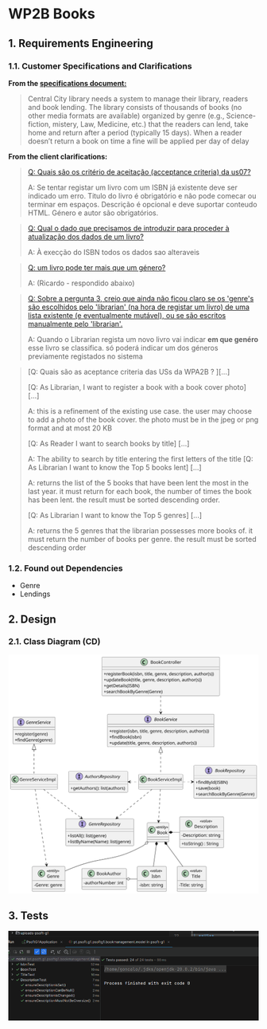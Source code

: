 # WP2B Books
## 1. Requirements Engineering

### 1.1. Customer Specifications and Clarifications

**From the [specifications document:](https://moodle.isep.ipp.pt/pluginfile.php/372607/mod_resource/content/0/PSOFT_LETI_assignment_2023-2024.pdf)**
>Central City library needs a system to manage their library, readers and book lending. The library consists
of thousands of books (no other media formats are available) organized by genre (e.g., Science-fiction,
mistery, Law, Medicine, etc.) that the readers can lend, take home and return after a period (typically 15
days). When a reader doesn’t return a book on time a fine will be applied per day of delay

**From the client clarifications:**

>[Q: Quais são os critério de aceitação (acceptance criteria) da us07?](https://moodle.isep.ipp.pt/mod/forum/discuss.php?d=28891#p36487)
>
>A: Se tentar registar um livro com um ISBN já existente deve ser indicado um erro.
> Titulo do livro é obrigatório e não pode comecar ou terminar em espaços.
> Descrição é opcional e deve suportar conteudo HTML.
> Género e autor são obrigatórios.

>[Q: Qual o dado que precisamos de introduzir para proceder à atualização dos dados de um livro?](https://moodle.isep.ipp.pt/mod/forum/discuss.php?d=28929#p36537)
>
>A: À execção do ISBN todos os dados sao alteraveis

>[Q: um livro pode ter mais que um género?](https://moodle.isep.ipp.pt/mod/forum/discuss.php?d=29071#p36760)
>
>A: (Ricardo - respondido abaixo)

>[Q: Sobre a pergunta 3, creio que ainda não ficou claro se os 'genre's são escolhidos pelo 'librarian' (na hora de registar um livro) de uma lista existente (e eventualmente mutável), ou se são escritos manualmente pelo 'librarian'.](https://moodle.isep.ipp.pt/mod/forum/discuss.php?d=28911#p36699)
>
>A: Quando o Librarian regista um novo livro vai indicar **em que genéro** esse livro se classifica. só poderá indicar um dos géneros previamente registados no sistema

>[Q: Quais são as aceptance criteria das USs da WPA2B ? ][...]
>
>[Q: As Librarian, I want to register a book with a book cover photo] [...]
>
>A: this is a refinement of the existing use case. the user may choose to add a photo of the book cover. the photo must be in the jpeg or png format and at most 20 KB
>
> [Q: As Reader I want to search books by title] [...]
>
>A: The ability to search by title entering the first letters of the title
> [Q: As Librarian I want to know the Top 5 books lent] [...]
>
>A: returns the list of the 5 books that have been lent the most in the last year. it must return for each book, the number of times the book has been lent. the result must be sorted descending order.
>
> [Q: As Librarian I want to know the Top 5 genres] [...]
>
>A: returns the 5 genres that the librarian possesses more books of. it must return the number of books per genre. the result must be sorted descending order

### 1.2. Found out Dependencies

- Genre
- Lendings 

## 2. Design
### 2.1. Class Diagram (CD)

![CD](./WP2B-Books-CD.svg)

## 3. Tests 
![Tests](./tests.png)
